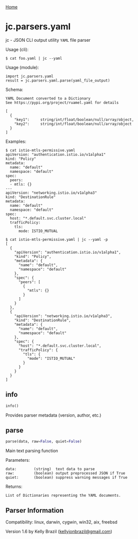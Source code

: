 [Home](https://kellyjonbrazil.github.io/jc/)

# jc.parsers.yaml
jc - JSON CLI output utility `YAML` file parser

Usage (cli):

    $ cat foo.yaml | jc --yaml

Usage (module):

    import jc.parsers.yaml
    result = jc.parsers.yaml.parse(yaml_file_output)

Schema:

    YAML Document converted to a Dictionary
    See https://pypi.org/project/ruamel.yaml for details

    [
      {
        "key1":     string/int/float/boolean/null/array/object,
        "key2":     string/int/float/boolean/null/array/object
      }
    ]

Examples:

    $ cat istio-mtls-permissive.yaml
    apiVersion: "authentication.istio.io/v1alpha1"
    kind: "Policy"
    metadata:
      name: "default"
      namespace: "default"
    spec:
      peers:
      - mtls: {}
    ---
    apiVersion: "networking.istio.io/v1alpha3"
    kind: "DestinationRule"
    metadata:
      name: "default"
      namespace: "default"
    spec:
      host: "*.default.svc.cluster.local"
      trafficPolicy:
        tls:
          mode: ISTIO_MUTUAL

    $ cat istio-mtls-permissive.yaml | jc --yaml -p
    [
      {
        "apiVersion": "authentication.istio.io/v1alpha1",
        "kind": "Policy",
        "metadata": {
          "name": "default",
          "namespace": "default"
        },
        "spec": {
          "peers": [
            {
              "mtls": {}
            }
          ]
        }
      },
      {
        "apiVersion": "networking.istio.io/v1alpha3",
        "kind": "DestinationRule",
        "metadata": {
          "name": "default",
          "namespace": "default"
        },
        "spec": {
          "host": "*.default.svc.cluster.local",
          "trafficPolicy": {
            "tls": {
              "mode": "ISTIO_MUTUAL"
            }
          }
        }
      }
    ]


## info
```python
info()
```
Provides parser metadata (version, author, etc.)

## parse
```python
parse(data, raw=False, quiet=False)
```

Main text parsing function

Parameters:

    data:        (string)  text data to parse
    raw:         (boolean) output preprocessed JSON if True
    quiet:       (boolean) suppress warning messages if True

Returns:

    List of Dictionaries representing the YAML documents.

## Parser Information
Compatibility:  linux, darwin, cygwin, win32, aix, freebsd

Version 1.6 by Kelly Brazil (kellyjonbrazil@gmail.com)
